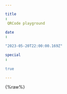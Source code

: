 ```yaml
---
title: QRCode playground
date: "2023-05-20T22:00:00.169Z"
special: true
---
```


{%raw%}
<meta property="og:title" content="QRCode playground" />
<meta property="og:description" content="QRCode playground - play with QRCodes">

<html>
  <head>
    <script src="https://cdn.jsdelivr.net/npm/qrcode@1.5.1/build/qrcode.js"></script>
    <style>
    header {
        display: none !important;
    }
    .max-width {
        max-width: 100%;
    }
    .content {
        padding: 0 !important;
        margin: 0 !important;
    }
    article .content img {
        height: inherit !important;
    }

      body {
        padding: 0 !important;
        margin: 0 !important;
        font-family: 'Courier New', Courier, monospace;
      }
      .background {
        width: 100%;
        height: 100%;
        position: absolute;
      }
      #page {
        width: 100%;
        height: 100%;
        mix-blend-mode: difference;
        background-color: #eee;
        display: flex;
        flex-direction: column;
        align-items: center;
        justify-content: center;
        overflow: hidden;
      }
      .input {
        border: none;
        background-color: transparent;
        font-size: 22px;
        outline: none;
        font-family: 'Courier New', Courier, monospace;
        border: 5px dashed black;
        padding: 5px 10px;
      }
      span {
        display: block;
      }
      fieldset {
        border: none;
      }
      .mode {
        display: block;
        padding: 1px 6px;
        cursor: pointer;
      }
      input[type=radio] {
        display: none;
      }
      label:has(input[type=radio]:checked) {
        font-weight: bold;
        background-color: #222;
        color: #eee;
      }
      .theme-picker {
        position: absolute;
        top: 10px;
        right: 10px;
      }
      .header {
        height: 10vh;
        width: 100vw;
        display: flex;
        align-items: center;
        justify-content: center;
        background-color: #eee;
      }
      .footer {
        width: 100vw;
        background-color: #eee;
        margin-top: 10px;
        display: flex;
        flex-direction: column;
        align-items: center;
      }
      .mode-options {
        margin-top: 10px;
        display: flex;
        align-items: center;
        display: block;
      }
      #qrcode {
        transition: transform 1s;
      }
      .hidden {
        display: none;
      }
    </style>
    
    <script>
      // Helper functions
      function random(min, max) { return Math.floor(Math.random() * (max - min + 1) + min) }
      function randomItem(list) { return list[random(0, list.length)] }

      function createSvgElement(tagName, attributes) {
        const svgElement = document.createElementNS('http://www.w3.org/2000/svg', tagName)
        if (attributes) Object.keys(attributes).forEach((key) => svgElement.setAttribute(key, attributes[key]))
        return svgElement
      }
      function createRectElement(attributes) { return createSvgElement('rect', attributes) }
      function createCircleElement(attributes) { return createSvgElement('circle', attributes) }

      function svg2img(element) { return 'data:image/svg+xml;base64,' + btoa(new XMLSerializer().serializeToString(element)) }

    </script>

    <script>
      class Game {
        parentSvg = document.getElementById('qrcode')
        intervals = []
        events = {}

        constructor(id, description) {
          this.id = id
          this.description = description
        }

        initialize() {
          document.getElementById('description').innerText = this.description
          this.start()
        }

        start() {
          throw new Error('start not implemented')
        }

        setInterval(handler, timeout) {
          const intervalId = setInterval(handler, timeout)
          this.intervals.push(intervalId)
          return intervalId
        }

        clearInterval(intervalId) {
          clearInterval(intervalId)
        }

        getParentWidth() {
          return Number(this.parentSvg.getAttribute('width'))
        }

        addEventListener(event, listener) {
          document.addEventListener(event, listener)
          this.events[event] = listener
        }

        createRectElement(attributes = {}) {
          return createRectElement({ ...attributes, [this.id]: 'true', 'qrcode': 'true' })
        }

        insertRectElement(attributes = {}) {
          const rect = this.createRectElement(attributes)
          this.parentSvg.appendChild(rect)
          return rect
        }

        getElement(attributes = {}, elementType = '*') {
          const attributesFilter = Object.keys(attributes).map(attribute => `[${attribute}="${attributes[attribute]}"]`)
          return document.querySelector(`${elementType}${attributesFilter.join('')}`)
        }

        getElements(attributes = {}, elementType = '*') {
          const attributesFilter = Object.keys(attributes).map(attribute => `[${attribute}="${attributes[attribute]}"]`)
          return document.querySelectorAll(`${elementType}${attributesFilter.join('')}`)
        }

        getRectElement(attributes = {}) {
          return this.getElement(attributes, 'rect')
        }

        getRectElements(attributes = {}) {
          return this.getElements(attributes, 'rect')
        }

        addBorders(activeBorders = []) {
          const width = this.getParentWidth()
          const borders = [
            [0, 0, width, pixelSize], // top
            [0, width - pixelSize, width, pixelSize], //bottom
            [0, 0, pixelSize, width], //right
            [width - pixelSize, 0, pixelSize, width] //left
          ]
          borders.forEach((border, index) => {
            if (activeBorders.includes(index)) {
              this.insertRectElement({
                'x': border[0],
                'y': border[1],
                'width': border[2],
                'height': border[3],
                'fill': BLACK,
              })
            }
          })
        }

        destroy() {
          const gameObjects = this.getElements({ [this.id]: true })
          gameObjects.forEach(rect => rect.remove())

          this.intervals.forEach(clearInterval)
          this.intervals = []

          Object.keys(this.events).forEach(event => document.removeEventListener(event, this.events[event]))
          this.events = {}
        }
      }

      class BallGame extends Game {
        ballVelocity = 5

        constructor(id, description) {
          super(id, description)
        }

        createBall() {
          const svgWidth = this.getParentWidth()

          const radius = pixelSize / 4
          const minimum = pixelSize * 4

          this.ball = new Ball(radius, random(minimum, svgWidth - minimum), random(minimum, svgWidth - minimum))
          while(getOverlappingPixel(this.ball)) {
            this.ball = new Ball(radius, random(minimum, svgWidth - minimum), random(minimum, svgWidth - minimum))
          }

          const ballComponent = this.ball.create()
          ballComponent.setAttribute(this.id, 'true')
          this.parentSvg.appendChild(ballComponent)
        }

        startBallMovement() {
          this.createBall()

          this.setInterval(() => {
            const nexPosition = this.ball.getNextPosition()

            const ballOnNewPosition = new Ball(this.ball.r, nexPosition.x, nexPosition.y)
            const overlappingPixel = getOverlappingPixel(ballOnNewPosition, true)
            if (overlappingPixel) {
              this.onBallColision(ballOnNewPosition, overlappingPixel)
            }

            this.ball.move()
          }, this.ballVelocity)
        }

        onBallColision(ballOnNewPosition, overlappedElement) {
          const overlappingAxis = ballOnNewPosition.overlaps(overlappedElement)
          this.ball.reroute(overlappingAxis)
        }
      }

      class FreeDrawingGame extends Game {
        constructor() {
          super('free-drawing', 'Click on the QRCode pixels to change their color.')
        }

        start() {
          this.addBorders([0, 1, 2, 3])

          const pixels = this.getRectElements({ 'pixel': true })
          pixels.forEach(pixel => pixel.addEventListener('click', this.elementEvent))
        }

        elementEvent(element) {
          const currentValue = element.target.getAttribute('fill')
          element.target.setAttribute('fill', currentValue === WHITE ? BLACK : WHITE)
        }

        destroy() {
          super.destroy()
          const pixels = this.getRectElements({ 'pixel': true })
          pixels.forEach(pixel => pixel.removeEventListener('click', this.elementEvent))
        }
      }

      class SnakeGame extends Game {
        snakePosition = []
        snakeDirection = 'right'

        constructor() {
          super('snake', 'Use ← ↑ → ↓ to move the snake and eat all pixels. No worries if you touch yourself.')
        }

        start() {
          this.addBorders([0, 1, 2, 3])
          this.startSnake()
        }

        startSnake() {
          const width = this.getParentWidth() / pixelSize
          const y = Math.floor(width / 2)
          this.snakePosition.push(...[[5, y], [4, y], [3, y]])

          this.snakePosition.forEach(([x, y]) => {
            const eatenPixel = this.getRectElement({ pixel: true, x: x * pixelSize, y: y * pixelSize, fill: BLACK })
            if (eatenPixel) {
              eatenPixel.setAttribute('fill', WHITE)
            }
          })

          this.addEventListener('keydown', this.movementEvent.bind(this))
          this.renderSnake()

          this.setInterval(() => {
            this.moveSnake()
          }, 500)
        }

        renderSnake() {
          const snakeRects = this.getRectElements({ 'snake-body': true })
          snakeRects.forEach(rect => rect.remove())
          this.snakePosition.forEach(([x, y]) => {
            this.insertRectElement({
              'x': x * pixelSize,
              'y': y * pixelSize,
              'width': pixelSize,
              'height': pixelSize,
              'fill': '#00FF00',
              'snake-body': 'true'
            })
          })
        }

        moveSnake() {
          const [x, y] = this.snakePosition[0]
          const nextPosition = [x, y]
          const movement = {
            'right': () => nextPosition[0]++,
            'left': () => nextPosition[0]--,
            'down': () => nextPosition[1]++,
            'up': () => nextPosition[1]--
          }
          movement[this.snakeDirection]()
          
          this.snakePosition.unshift(nextPosition)
          const eatenPixel = this.getRectElement({ pixel: true, x: nextPosition[0] * pixelSize, y: nextPosition[1] * pixelSize, fill: BLACK })
          if (eatenPixel) {
            eatenPixel.setAttribute('fill', WHITE)
          } else {
            this.snakePosition.pop()
          }

          this.renderSnake()
        }

        movementEvent(event) {
          const movements = {
            'ArrowRight': () => this.snakeDirection = 'right',
            'ArrowLeft': () => this.snakeDirection = 'left',
            'ArrowDown': () => this.snakeDirection = 'down',
            'ArrowUp': () => this.snakeDirection = 'up',
          }
          movements[event.key]?.()
        }
      }

      class BrickBreakerGame extends BallGame {
        velocity = 20

        constructor() {
          super('brick-breaker', 'Use ← → to block the ball to leave the QRCode and destroy all the pixels.')
        }

        start() {
          this.addBorders([0, 2, 3])
          this.startBallMovement()
          this.createMovementBar()
        }

        onBallColision(ballOnNewPosition, overlappedElement) {
          if (overlappedElement.getAttribute('pixel') === 'true') {
            removePixel(overlappedElement)
          }
          
          super.onBallColision(ballOnNewPosition, overlappedElement)
        }

        createMovementBar() {
          const qrCodeWidth = this.getParentWidth()
          this.movementBarBoundingRect = [
            qrCodeWidth / 2.5, // x
            qrCodeWidth - pixelSize, // y
            qrCodeWidth / 4, // width
            pixelSize // height
          ]

          const rect = this.insertRectElement({
            'x': this.movementBarBoundingRect[0],
            'y': this.movementBarBoundingRect[1],
            'width': this.movementBarBoundingRect[2],
            'height': this.movementBarBoundingRect[3],
            'fill': BLACK,
          })

          this.movementBar = rect
          this.addEventListener('keydown', this.keyDown.bind(this))
        }

        keyDown(event) {
          const qrCodeWidth = this.getParentWidth()

          if (event.key === 'ArrowRight' && this.movementBarBoundingRect[0] + this.movementBarBoundingRect[2] < qrCodeWidth - pixelSize) {
            this.movementBarBoundingRect[0] = this.movementBarBoundingRect[0] + this.velocity
            this.movementBar.setAttribute('x', this.movementBarBoundingRect[0])
          }
          if (event.key === 'ArrowLeft' && this.movementBarBoundingRect[0] > pixelSize) {
            this.movementBarBoundingRect[0] = this.movementBarBoundingRect[0] - this.velocity
            this.movementBar.setAttribute('x', this.movementBarBoundingRect[0])
          }
        }
      }

      class PongGame extends BallGame {
        velocity = 20

        constructor() {
          super('pong', 'Use W S (left) ↑ ↓ (right) and don\'t let the ball leave the QRCode.')
        }

        start() {
          this.addBorders([0, 1])

          const width = this.getParentWidth()

          this.createMovementBar('wasd', [
            0, // x
            width / 2.5, // y
            pixelSize, // width
            width / 4 // height
          ])
          this.createMovementBar('arrows', [
            width - pixelSize, // x
            width / 2.5, // y
            pixelSize, // width
            width / 4 // height
          ])

          this.startBallMovement()
        }

        createMovementBar(movementBarId, boundingRect) {
          const qrCodeWidth = this.getParentWidth()
          const boundingRectId = movementBarId + '-boundingRect'
          this[boundingRectId] = boundingRect

          const rect = this.insertRectElement({
            'x': this[boundingRectId][0],
            'y': this[boundingRectId][1],
            'width': this[boundingRectId][2],
            'height': this[boundingRectId][3],
            'fill': BLACK,
          })

          this[movementBarId] = rect
          this.addEventListener('keydown', this.keyDown.bind(this))
        }

        keyDown(event) {
          const qrCodeWidth = this.getParentWidth()

          if (event.key === 'ArrowDown' && this['arrows-boundingRect'][1] + this['arrows-boundingRect'][3] < qrCodeWidth - pixelSize) {
            this['arrows-boundingRect'][1] = this['arrows-boundingRect'][1] + this.velocity
            this['arrows'].setAttribute('y', this['arrows-boundingRect'][1])
          }
          if (event.key === 'ArrowUp' && this['arrows-boundingRect'][1] > pixelSize) {
            this['arrows-boundingRect'][1] = this['arrows-boundingRect'][1] - this.velocity
            this['arrows'].setAttribute('y', this['arrows-boundingRect'][1])
          }

          if (event.key === 's' && this['wasd-boundingRect'][1] + this['wasd-boundingRect'][3] < qrCodeWidth - pixelSize) {
            this['wasd-boundingRect'][1] = this['wasd-boundingRect'][1] + this.velocity
            this['wasd'].setAttribute('y', this['wasd-boundingRect'][1])
          }
          if (event.key === 'w' && this['wasd-boundingRect'][1] > pixelSize) {
            this['wasd-boundingRect'][1] = this['wasd-boundingRect'][1] - this.velocity
            this['wasd'].setAttribute('y', this['wasd-boundingRect'][1])
          }
        }
      }

      class MazeGame extends Game {
        constructor() {
          super('maze', 'Walk around the QRCode. No actual goal here.')
        }

        start() {
          this.addBorders([0, 1, 2, 3])
          this.boardX = 0
          this.boardY = -120
          this.renderBoard()
          this.startPlayer()
        }

        renderBoard() {
          this.parentSvg.style.transform = `perspective(300px) rotateX(50deg) translate(${this.boardX}px, ${this.boardY}px)`
        }

        startPlayer() {
          const width = this.getParentWidth() / pixelSize
          this.playerPosition = [Math.ceil(width / 2), width - 2]
          this.addEventListener('keydown', this.movementEvent.bind(this))
          this.renderPlayer()
        }

        renderPlayer() {
          const playerRect = this.getRectElements({ 'player-body': true })
          playerRect.forEach(rect => rect.remove())
          this.insertRectElement({
            'x': this.playerPosition[0] * pixelSize,
            'y': this.playerPosition[1] * pixelSize,
            'width': pixelSize,
            'height': pixelSize,
            'fill': '#FF0000',
            'player-body': 'true'
          })
        }

        movementEvent(event) {
          const [x, y] = this.playerPosition
          const movements = {
            'ArrowRight': () => {
              const hasPixel = this.getRectElement({ pixel: true, x: (x + 1) * pixelSize, y: y * pixelSize, fill: BLACK })
              if (!hasPixel && this.playerPosition[0] + 2 < this.getParentWidth() / pixelSize) {
                this.playerPosition[0]++;
                this.boardX -= pixelSize;
              }
            },
            'ArrowLeft': () => {
              const hasPixel = this.getRectElement({ pixel: true, x: (x - 1) * pixelSize, y: y * pixelSize, fill: BLACK })
              if (!hasPixel && this.playerPosition[0] > 1) {
                this.playerPosition[0]--;
                this.boardX += pixelSize;
              }
            },
            'ArrowDown': () => {
              const hasPixel = this.getRectElement({ pixel: true, x: x * pixelSize, y: (y + 1) * pixelSize, fill: BLACK })
              if (!hasPixel && this.playerPosition[1] + 2 < this.getParentWidth() / pixelSize) {
                this.playerPosition[1]++;
                this.boardY -= pixelSize;
              }
            },
            'ArrowUp': () => {
              const hasPixel = this.getRectElement({ pixel: true, x: x * pixelSize, y: (y - 1) * pixelSize, fill: BLACK })
              if (!hasPixel && this.playerPosition[1] > 1) {
                this.playerPosition[1]--;
                this.boardY += pixelSize;
              }
            }
          }
          movements[event.key]?.()
          this.renderPlayer()
          this.renderBoard()
        }

        destroy() {
          super.destroy()
          this.parentSvg.style.transform = ''
        }
      }

      class GravityGame extends Game {
        constructor() {
          super('gravity', 'Let the gravity happen on your QRCode.')
        }

        start() {
          this.addBorders([0, 1, 2, 3])
          this.startGravity()
        }

        startGravity() {
          const intervalId = this.setInterval(() => {
            let stillFalling = false
            const pixels = [...document.querySelectorAll('rect[pixel="true"]')]
            const highestY = Math.max(...pixels.map(pixel => Number(pixel.getAttribute('y'))))
            const sortedPixels = pixels.sort((a, b) => Number(b.getAttribute('y') - Number(a.getAttribute('y'))))
            sortedPixels.forEach(pixel => {
              const currentY = Number(pixel.getAttribute('y'))
              const currentColor = pixel.getAttribute('fill')
              if (currentY !== highestY && currentColor === BLACK) {
                const nextY = currentY + pixelSize
                const pixelBelow = document.querySelector(`rect[y="${nextY}"][x="${pixel.getAttribute('x')}"]`)
                if (pixelBelow) {
                  if (pixelBelow.getAttribute('fill') === WHITE) {
                    pixelBelow.setAttribute('fill', BLACK)
                    pixel.setAttribute('fill', WHITE)
                    stillFalling = true
                  }
                }
              }
            })
            if (!stillFalling) {
              this.clearInterval(intervalId)
            }
          }, 300)
        }
      }

      class GameOfLife extends Game {
        constructor() {
          super('game-of-life', 'Whatch the game of life.')
        }

        start() {
          this.addBorders([0, 1, 2, 3])
          this.startGameOfLife()
        }

        startGameOfLife() {
          const intervalId = this.setInterval(() => {
            const pixels = [...document.querySelectorAll('rect[pixel="true"]')]
            const generation = pixels.reduce((curr, value, index) => {
              if (!curr.length) {
                curr.push([value])
                return curr
              }
              const lastRow = curr[curr.length - 1]
              const lastItem = lastRow[lastRow.length - 1]
              if (value.getAttribute('x') !== lastItem.getAttribute('x')) {
                curr.push([value])
                return curr
              }
              lastRow.push(value)
              return curr
            }, []).map(row => {
              return row.map(value => value.getAttribute('fill') === BLACK ? 1 : 0)
            })

            const nextGeneration = this.runGeneration(generation)

            nextGeneration.map((row, x) => {
              row.map((cell, y) => {
                const pixelX = (x+1) * pixelSize + (pixelSize * 2)
                const pixelY = (y+1) * pixelSize + (pixelSize * 2)
                const pixel = document.querySelector(`rect[pixel="true"][y="${pixelY}"][x="${pixelX}"]`)
                pixel.setAttribute('fill', cell === 1 ? BLACK : WHITE)
              })
            })
          }, 500)
        }

        runGeneration(oldGen) {
          const newGen = [];

          for (let row = 0; row < oldGen.length; row++) {
            newGen[row] = [];
            for (let column = 0; column < oldGen[row].length; column++) {
              const neighboursCount = this.countAliveNeighbours(oldGen, row, column);

              if (this.shouldSurvive(oldGen[row][column], neighboursCount)) {
                newGen[row][column] = 1;
              } else if (this.shouldBecomeAlive(oldGen[row][column], neighboursCount)) {
                newGen[row][column] = 1;
              } else {
                newGen[row][column] = 0;
              }
            }
          }

          return newGen;
        }

        shouldSurvive(cellState, neighbourCount) {
          return (
            this.isCellAlive(cellState) &&
            (neighbourCount === 2 || neighbourCount === 3)
          );
        }

        shouldBecomeAlive(cellState, neighbourCount) {
          return !this.isCellAlive(cellState) && neighbourCount === 3;
        }

        isCellUnderpopulated(cellState, neighbourCount) {
          return this.isCellAlive(cellState) && neighbourCount < 2;
        }

        isCellAlive(cellState) {
          return !!cellState;
        }

        countAliveNeighbours(matrix, row, column) {
          let count = 0; // alive cells
          for (let rowOffset = -1; rowOffset < 2; rowOffset++) {
            for (let columnOffset = -1; columnOffset < 2; columnOffset++) {
              if (row + rowOffset < 0 || row + rowOffset === matrix.length) {
                continue;
              }
              if (
                column + columnOffset < 0 ||
                column + columnOffset === matrix[row].length
              ) {
                continue;
              }
              count += matrix[row + rowOffset][column + columnOffset];
            }
          }
          count -= matrix[row][column];
          return count;
        }
      }

      class Ball {
        vX = 0.9 // velocity on X axis
        vY = 0.9 // velocity on Y axis

        constructor(r, x, y) {
          this.r = r
          this.x = x
          this.y = y
        }

        create() {
          const { r, x, y } = this
          const ball = createCircleElement({ 'id': 'ball', 'r': r, 'cx': x, 'cy': y, 'fill': 'green' })
          this.svgComponent = ball

          return ball
        }

        destroy() {
          this.svgComponent.remove()
        }

        getNextPosition() {
          return {
            x: this.x + this.vX,
            y: this.y + this.vY
          }
        }

        reroute(axis) {          
          if (axis === 'x') {
            this.vX *= -1
          } else {
            this.vY *= -1
          }
        }

        move() {
          this.x = this.x + this.vX
          this.y = this.y + this.vY

          this.update()
        }

        update() {
          const newElement = this.svgComponent.cloneNode()
          this.svgComponent.parentElement.appendChild(newElement)
          this.svgComponent.remove()

          this.svgComponent = newElement
          this.svgComponent.setAttribute('cx', this.x)
          this.svgComponent.setAttribute('cy', this.y)
        }

        overlaps(rect) {
          const rectX = Number(rect.getAttribute('x'))
          const rectY = Number(rect.getAttribute('y'))
          const rectWidth = Number(rect.getAttribute('width'))
          const rectHeight = Number(rect.getAttribute('height'))

          const distX = Math.abs(this.x - rectX - rectWidth / 2)
          const distY = Math.abs(this.y - rectY - rectHeight / 2)

          if (distX > (rectWidth / 2 + this.r)) return ''
          if (distY > (rectHeight / 2 + this.r)) return ''

          if (distX <= (rectWidth / 2)) return 'y'
          if (distY <= (rectHeight / 2)) return 'x'

          const dx = distX - rectWidth / 2
          const dy = distY - rectHeight / 2

          if (dx * dx + dy * dy <= (this.r * this.r)) {
            return (dx < dy) ? 'y' : 'x'
          } else {
            return ''
          }
        }
      }
    </script>
  </head>
  <body>
    <div>
      <svg class="background">
        <rect id="background" width="100%" height="100%" fill="#222"></rect>
      </svg>
      <div id="page">

        <div class="header">
          <input type="text" id="text" class="input" placeholder="Your URL or text..." autofocus />
        </div>

        <br>
        <svg id="qrcode"></svg>
        <br>

        <div class="footer">
          <span id="description"></span>
          <fieldset id="mode-options" class="mode-options">
            <label class="mode"><input type="radio" name="mode" id="mode-1" value="1" checked /> 1 - Free drawing</label>
            <label class="mode"><input type="radio" name="mode" id="mode-2" value="2" /> 2 - Snake</label>
            <label class="mode"><input type="radio" name="mode" id="mode-3" value="3" /> 3 - Brick breaker</label>
            <label class="mode"><input type="radio" name="mode" id="mode-4" value="4" /> 4 - Pong</label>
            <label class="mode"><input type="radio" name="mode" id="mode-5" value="5" /> 5 - Maze</label>
            <label class="mode"><input type="radio" name="mode" id="mode-6" value="6" /> 6 - Gravity</label>
            <label class="mode"><input type="radio" name="mode" id="mode-7" value="7" /> 7 - Game of life</label>
          </fieldset>
        </div>

        <button class="theme-picker" aria-hidden="true" style="border: none; cursor: pointer" onclick="changeTheme()">
          <svg xmlns="http://www.w3.org/2000/svg" width="57" height="57" id="sun">
             <g>
              <rect height="3" width="15" y="6" x="21" fill="#222"/>
              <rect height="3" width="9" y="3" x="24" fill="#222"/>
              <rect height="3" width="3" y="0" x="27" fill="#222"/>
             </g>
             <g>
              <rect height="15" width="33" y="21" x="12" fill="#222"/>
              <rect height="33" width="15" y="12" x="21" fill="#222"/>
              <rect height="27" width="21" y="15" x="18" fill="#222"/>
              <rect height="21" width="27" y="18" x="15" fill="#222"/>
             </g>
             <g transform="rotate(180 28.5 52.5)">
              <rect height="3" width="15" y="54" x="21" fill="#222"/>
              <rect height="3" width="9" y="51" x="24" fill="#222"/>
              <rect height="3" width="3" y="48" x="27" fill="#222"/>
             </g>
             <g transform="rotate(90 52.5 28.5)">
              <rect height="3" width="15" y="30" x="45" fill="#222"/>
              <rect height="3" width="9" y="27" x="48" fill="#222"/>
              <rect height="3" width="3" y="24" x="51" fill="#222"/>
             </g>
             <g transform="rotate(-90 4.5 28.5)">
              <rect height="3" width="15" y="30" x="-3" fill="#222"/>
              <rect height="3" width="9" y="27" x="0" fill="#222"/>
              <rect height="3" width="3" y="24" x="3" fill="#222"/>
             </g>
             <g>
              <rect height="9" width="3" y="9" x="6" fill="#222"/>
              <rect height="6" width="3" y="9" x="9" fill="#222"/>
              <rect height="3" width="3" y="9" x="12" fill="#222"/>
             </g>
             <g transform="rotate(90 46.5 13.5)">
              <rect height="9" width="3" y="9" x="42" fill="#222"/>
              <rect height="6" width="3" y="9" x="45" fill="#222"/>
              <rect height="3" width="3" y="9" x="48" fill="#222"/>
             </g>
             <g transform="rotate(180 46.5 43.5)">
              <rect height="9" width="3" y="39" x="42" fill="#222"/>
              <rect height="6" width="3" y="39" x="45" fill="#222"/>
              <rect height="3" width="3" y="39" x="48" fill="#222"/>
             </g>
             <g transform="rotate(-89.9536 10.5 43.5)">
              <rect height="9" width="3" y="39" x="6" fill="#222"/>
              <rect height="6" width="3" y="39" x="9" fill="#222"/>
              <rect height="3" width="3" y="39" x="12" fill="#222"/>
             </g>
           </svg>

          <svg xmlns="http://www.w3.org/2000/svg" width="57" height="57" id="moon" class="hidden">
            <rect height="18" width="18" y="18" x="6" fill="#222"/>
            <rect height="6" width="21" y="12" x="9" fill="#222"/>
            <rect height="3" width="3" y="18" x="24" fill="#222"/>
            <rect height="9" width="6" y="8.70589" x="42" fill="#222"/>
            <rect height="6" width="6" y="14.70589" x="45" fill="#222"/>
            <rect height="9" width="30" y="6" x="15" fill="#222"/>
            <rect height="3" width="18" y="3" x="21" fill="#222"/>
            <rect height="3" width="3" y="9" x="12" fill="#222"/>
            <rect height="6" width="21" y="36" x="9" fill="#222"/>
            <rect height="3" width="3" y="33" x="24" fill="#222"/>
            <rect height="6" width="30" y="42" x="15" fill="#222"/>
            <rect height="3" width="3" y="42" x="12" fill="#222"/>
            <rect height="6" width="18" y="39" x="30" fill="#222"/>
            <rect height="3" width="9" y="36" x="42" fill="#222"/>
            <rect height="3" width="3" y="33" x="48" fill="#222"/>
            <rect height="3" width="19" y="48" x="21" fill="#222"/>
        </svg>
        </button>
      </div>
    </div>
    <script >
      let pixelSize = 15
      const WHITE = '#eee'
      const BLACK = '#222'
      let currentModeKey = 0
      let currentMode = null
      let ball;

      const GAME_MODES = {
        1: FreeDrawingGame,
        2: SnakeGame,
        3: BrickBreakerGame,
        4: PongGame,
        5: MazeGame,
        6: GravityGame,
        7: GameOfLife
      }

      function restartMode(mode) {
        currentMode?.destroy()
        currentModeKey = mode
        if (GAME_MODES[mode]) {
          currentMode = new GAME_MODES[mode]()
          currentMode.initialize()
        }
      }

      function onModeChange(mode) {
        Object.keys(GAME_MODES).forEach(gameMode => {
          if (gameMode === mode && currentModeKey !== mode) {
            restartMode(mode)
          }
        })
      }

      document.getElementById('text').addEventListener('input', onTextChange)
      document.getElementById('mode-options').addEventListener('change', (event) => onModeChange(event.target.value))
      document.addEventListener('keydown', (event) => {
        const input = document.querySelector(`#mode-${event.key}`)
        if (input) {
          input.checked = true
          onModeChange(event.key)
        }
      })

      function getQrCodeSvgWidth() {
        const greaterDimension = innerWidth// innerHeight > innerWidth ? innerHeight : innerWidth
        const percent = greaterDimension / 100 * 80
        if (percent <= 200) return 200
        if (percent >= 645) return 450
        return Math.ceil(percent)
      }

      function changeTheme() {
        const background = document.querySelector('.background')
        const { width, height } = background.getBoundingClientRect()

        const columnCount = Math.ceil(width / pixelSize)
        const rowCount = Math.ceil(height / pixelSize)
        const pixelCount = columnCount * rowCount

        document.getElementById('sun').classList.toggle('hidden')
        document.getElementById('moon').classList.toggle('hidden')
        
        const currentColor = document.querySelector('#background').getAttribute('fill')
        const nextColor = currentColor === WHITE ? BLACK : WHITE

        const pixelsToUpdate = new Array(pixelCount)
          .fill(0)
          .map((_i, index) => index)
          .sort((a, b) => .5 - Math.random())


        const intervalId = setInterval(() => {
          if (pixelsToUpdate.length === 0) {
            clearInterval(intervalId)
            const background = document.getElementById('background')
            const currentColor = background.getAttribute('fill')
            background.setAttribute('fill', nextColor)

            const pixelsToRemove = document.querySelectorAll('rect[remove="true"]')
            pixelsToRemove.forEach(pixel => pixel.remove())
            return
          }

          for (let j = 0; j < 200; j++) {
            const i = pixelsToUpdate.shift()
            if (i) {
              const rect = createRectElement({
                'x': Math.floor(i / rowCount) * pixelSize,
                'y': Math.floor(i % rowCount) * pixelSize,
                'width': pixelSize,
                'height': pixelSize,
                'fill': nextColor,
                'remove': 'true',
              })
              background.appendChild(rect)
            }
          }
        }, 1)
      }

      function onTextChange(defaultValue) {
        const input = document.getElementById('text')
        const length = input.value.length
        input.style.width = length ? ((length + 2) * 14) + 'px' : '250px'
        const text = input.value || defaultValue
        updateQRCode(text)
        restartMode(currentModeKey)

        if ('ontouchstart' in document.documentElement) {
          document.querySelector('.footer').style.display = 'none'
          document.querySelector('.header').style.display = 'none'
          const qrCode = [[1,1,1,1,1,1,1,0,1,1,1,1,1,0,0,0,0,0,1,1,1,1,1,1,1],[1,0,0,0,0,0,1,0,1,0,0,0,1,0,0,0,0,0,1,0,0,0,0,0,1],[1,0,1,1,1,0,1,0,0,1,1,1,0,0,0,1,1,0,1,0,1,1,1,0,1],[1,0,1,1,1,0,1,0,0,0,0,0,0,0,1,0,0,1,1,0,1,1,1,0,1],[1,0,1,1,1,0,1,0,1,1,1,1,1,0,0,1,1,0,1,0,1,1,1,0,1],[1,0,0,0,0,0,1,0,1,0,1,0,1,0,0,0,0,0,1,0,0,0,0,0,1],[1,1,1,1,1,1,1,0,0,0,0,0,0,0,1,1,1,1,1,1,1,1,1,1,1],[0,0,0,0,0,0,0,0,1,1,1,0,1,0,0,1,0,0,0,0,0,0,0,0,0],[0,0,1,1,1,0,0,0,1,0,1,1,1,0,0,0,1,0,0,0,0,0,0,0,0],[0,1,0,0,0,1,0,0,0,0,0,0,0,0,1,1,1,1,0,0,0,0,1,0,0],[0,0,1,1,1,0,0,0,1,1,1,1,1,0,0,0,0,0,0,0,1,0,0,1,0],[0,0,0,0,0,0,0,0,0,0,1,0,0,0,1,1,1,1,0,0,0,0,0,1,0],[0,1,1,1,1,1,0,0,1,1,0,1,1,0,0,0,0,1,0,0,0,0,0,1,0],[0,0,1,0,0,0,0,0,0,0,0,0,0,0,1,1,0,0,0,0,1,0,0,1,0],[0,0,0,1,1,0,0,0,1,0,0,0,0,0,0,0,1,1,0,0,0,0,1,0,0],[0,1,1,1,1,1,0,0,1,1,1,1,1,0,1,1,0,0,0,0,0,0,0,0,0],[0,0,0,0,0,0,0,0,1,0,0,0,0,0,0,0,1,1,1,1,1,0,0,0,0],[0,0,0,0,0,0,0,0,0,0,0,0,0,0,0,0,1,0,0,0,1,0,0,0,0],[1,1,1,1,1,1,1,0,0,1,1,1,0,0,0,0,1,0,1,0,1,0,0,0,0],[1,0,0,0,0,0,1,0,1,0,0,0,1,0,0,0,1,0,0,0,1,0,0,0,0],[1,0,1,1,1,0,1,0,0,1,1,1,0,0,0,0,1,1,1,1,1,0,0,0,0],[1,0,1,1,1,0,1,0,0,0,0,0,0,0,0,0,0,0,0,0,0,0,0,0,0],[1,0,1,1,1,0,1,0,1,1,1,1,1,0,0,0,0,0,0,0,0,0,0,0,0],[1,0,0,0,0,0,1,0,1,0,1,0,0,0,0,0,0,0,0,0,0,0,0,0,0],[1,1,1,1,1,1,1,0,0,1,0,0,0,0,0,0,0,0,0,0,0,0,0,0,0]]
          qrCode.map((row, x) => {
            row.map((cell, y) => {
              const pixelX = (x+1) * pixelSize + (pixelSize * 2)
              const pixelY = (y+1) * pixelSize + (pixelSize * 2)
              const pixel = document.querySelector(`rect[pixel="true"][y="${pixelY}"][x="${pixelX}"]`)
              pixel.setAttribute('fill', cell === 1 ? BLACK : WHITE)
            })
          })
          return
        }
      }

      function updateQRCode(text) {
        const code = QRCode.create(text)
        if (code) {
          const keys = Object.keys(code.modules.data)
          const qrCodeWidth = Math.sqrt(keys.length)

          pixelSize = Math.round(getQrCodeSvgWidth() / qrCodeWidth)

          const svg = document.getElementById('qrcode')

          const pixelsToRemove = document.querySelectorAll('#qrcode > rect[pixel="true"]')
          pixelsToRemove.forEach(pixel => pixel.remove())

          const svgWidth = qrCodeWidth * pixelSize + pixelSize * 6

          svg.setAttribute('width', svgWidth)
          svg.setAttribute('height', svgWidth)

          for (let i = 0; i < keys.length; i++) {
            const pixel = code.modules.data[keys[i]]
            const isReservedPixel = code.modules.reservedBit[keys[i]]
            const rect = createRectElement({
              'x': Math.floor(i / qrCodeWidth) * pixelSize + pixelSize * 3,
              'y': Math.floor(i % qrCodeWidth) * pixelSize + pixelSize * 3,
              'width': pixelSize,
              'height': pixelSize,
              'fill': pixel === 1 ? BLACK : WHITE,
              'pixel': 'true',
              'qrcode': 'true',
              'reserved': isReservedPixel === 1 ? 'true' : 'false'
            })
            svg.appendChild(rect)
          }
        }
      }

      function removePixel(rect) {
        rect.setAttribute('fill', '#aaa')
        setTimeout(() => {
          rect.setAttribute('fill', WHITE)
        }, 90)
      }

      function getOverlappingPixel(ball) {
        const rects = document.querySelectorAll('rect[qrcode="true"]')
        const pixels = [...rects]

        let overlaps = false

        for (let pixel of pixels) {
          const pixelColor = pixel.getAttribute('fill')

          if (pixelColor === BLACK) {
            const overlappingAxis = ball.overlaps(pixel)
            if (overlappingAxis) return pixel
          }
        }

        return undefined
      }

      onTextChange('https://cgreinhold.dev')
      onModeChange('1')
      window.addEventListener('resize', onTextChange)
    </script>
  </body>
</html>
{%endraw%}
